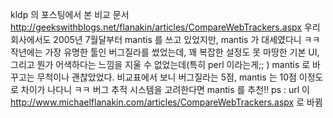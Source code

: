 kldp 의 포스팅에서 본 비교 문서
<http://geekswithblogs.net/flanakin/articles/CompareWebTrackers.aspx>
우리 회사에서도 2005년 7월달부터 mantis 를 쓰고 있었지만, mantis 가 대세였다니 ㅋㅋ
작년에는 가장 유명한 툴인 버그질라를 썼었는데, 꽤 복잡한 설정도 못 마땅한 기본 UI, 그리고 뭔가 어색하다는 느낌을 지울 수 없었는데(특히 perl 이라는게;; ) mantis 로 바꾸고는 무척이나 괜찮았었다. 비교표에서 보니 버그질라는 5점, mantis 는 10점 이정도로 차이가 나다니 ㅋㅋ
버그 추적 시스템을 고려한다면 mantis 를 추천!!
ps : url 이 <http://www.michaelflanakin.com/articles/CompareWebTrackers.aspx> 로 바뀜

